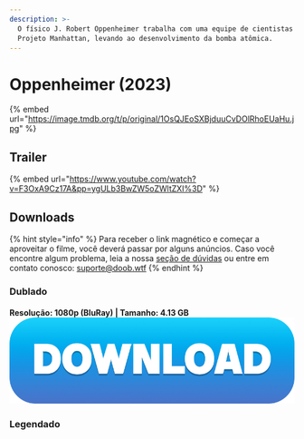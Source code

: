 ```yaml
---
description: >-
  O físico J. Robert Oppenheimer trabalha com uma equipe de cientistas durante o
  Projeto Manhattan, levando ao desenvolvimento da bomba atômica.
---
```


# Oppenheimer (2023)

{% embed url="https://image.tmdb.org/t/p/original/1OsQJEoSXBjduuCvDOlRhoEUaHu.jpg" %}

## Trailer

{% embed url="https://www.youtube.com/watch?v=F3OxA9Cz17A&pp=ygULb3BwZW5oZWltZXI%3D" %}

## Downloads

{% hint style="info" %}
Para receber o link magnético e começar a aproveitar o filme, você deverá passar por alguns anúncios. Caso você encontre algum problema, leia a nossa [seção de dúvidas](../#duvidas) ou entre em contato conosco: [suporte@doob.wtf](mailto:suporte@doob.wtf)
{% endhint %}

### Dublado

#### Resolução: 1080p (BluRay) | Tamanho: 4.13 GB [<img src="../.gitbook/assets/DOWNLOAD button.png" alt="" data-size="line">](https://doob.ftp.sh/oppenheimer/dublado)

### Legendado
